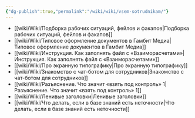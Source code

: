 ```yaml
---
{"dg-publish":true,"permalink":"/wiki/wiki/vsem-sotrudnikam/"}
---
```


- [[wiki/Wiki/Подборка рабочих ситуаций, фейлов и факапов\|Подборка рабочих ситуаций, фейлов и факапов]]
- [[wiki/Wiki/Типовое оформление документов в Гамбит Медиа\|Типовое оформление документов в Гамбит Медиа]]
- [[wiki/Wiki/Инструкция. Как заполнять файл с «Взаиморасчетами»\|Инструкция. Как заполнять файл с «Взаиморасчетами»]]
- [[wiki/Wiki/Про экранную типографику\|Про экранную типографику]]
- [[wiki/Wiki/Знакомство с чат-ботом для сотрудников\|Знакомство с чат-ботом для сотрудников]]
- [[wiki/Wiki/Разъяснение. Что значит «взять под контроль» 1\|Разъяснение. Что значит «взять под контроль» 1]]
- [[wiki/Wiki/Ленивые заголовки\|Ленивые заголовки]]
- [[wiki/Wiki/Что делать, если в базе знаний есть неточности\|Что делать, если в базе знаний есть неточности]]